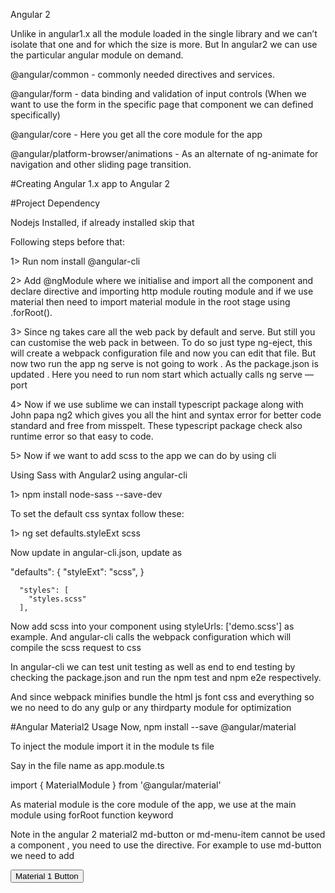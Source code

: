 Angular 2


Unlike in angular1.x all the module loaded in the single library and we can’t isolate that one and for which the size is more. But In angular2 we can use the particular angular module on demand.


@angular/common - commonly needed directives and services.

@angular/form - data binding and validation of input controls (When we want to use the form in the specific page that component we can defined specifically)

@angular/core - Here you get all the core module for the app

@angular/platform-browser/animations - As an alternate of ng-animate for navigation and other sliding page transition.

#Creating Angular 1.x app to Angular 2

#Project Dependency

Nodejs Installed, if already installed skip that


Following steps before that: 


1> Run nom install @angular-cli

2> Add @ngModule where we initialise and import all the component and declare directive and importing http module routing module and if we use material then need to import material module in the root stage using .forRoot(). 

3> Since ng takes care all the web pack by default and serve. But still you can customise the web pack in between. To do so just type ng-eject, this will create a webpack configuration file and now you can edit that file. But now two run the app ng serve is not going to work . As the package.json is updated . Here you need to run nom start which actually calls ng serve —port <portNumber>

4> Now if we use sublime we can install typescript package along with John papa ng2 which gives you all the hint and syntax error for better code standard and free from misspelt. These typescript package check also runtime error so that easy to code.


5> Now if we want to add scss to the app we can do by using cli

Using Sass with Angular2 using angular-cli

1> npm install node-sass --save-dev 
 
To set the default css syntax follow these:

1> ng set defaults.styleExt scss

Now update in angular-cli.json,  update as


"defaults": {
     "styleExt": "scss",
}


      "styles": [
        "styles.scss"
      ],

Now add scss into your component using styleUrls: ['demo.scss'] as example. And angular-cli calls the webpack configuration which will compile the scss request to css 

In angular-cli we can test unit testing as well as end to end testing by checking the package.json and run the npm test and npm e2e respectively.

And since webpack minifies bundle the html js font css and everything so we no need to do any gulp or any thirdparty module for optimization



#Angular Material2 Usage
Now,  npm install --save @angular/material


To inject the module import it in the module ts file

Say in the file name as app.module.ts

import { MaterialModule } from '@angular/material'

As material module is the core module of the app, we use at the main module using forRoot function keyword

Note in the angular 2 material2 md-button or md-menu-item cannot be used a component , you need to use the directive. For example to use md-button we need to add

<button md-button>Material 1 Button</button>
